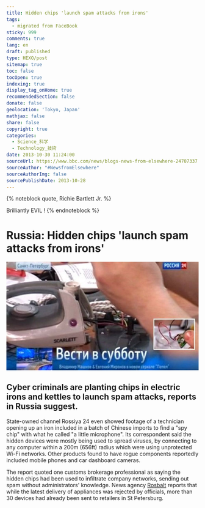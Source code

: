```yaml
---
title: Hidden chips 'launch spam attacks from irons'
tags:
  - migrated from FaceBook
sticky: 999
comments: true
lang: en
draft: published
type: HEXO/post
sitemap: true
toc: false
tocOpen: true
indexing: true
display_tag_onHome: true
recommendedSection: false
donate: false
geolocation: 'Tokyo, Japan'
mathjax: false
share: false
copyright: true
categories:
  - Science_科学
  - Technology_技術
date: 2013-10-30 11:24:00
sourceUrl: https://www.bbc.com/news/blogs-news-from-elsewhere-24707337
sourceAuthor: "#NewsfromElsewhere"
sourceAuthorImg: false
sourcePublishDate: 2013-10-28
---
```



{% noteblock quote, Richie Bartlett Jr. %}

Brilliantly EVIL !
{% endnoteblock %}


# Russia: Hidden chips 'launch spam attacks from irons'
 ![How Russian TV covered the story about the chips, shown inset](./Hidden-chips-launch-spam-attacks-from-irons/70755176_iron.jpg)

## Cyber criminals are planting chips in electric irons and kettles to launch spam attacks, reports in Russia suggest.
 State-owned channel Rossiya 24 even showed footage of a technician opening up an iron included in a batch of Chinese imports to find a "spy chip" with what he called "a little microphone". Its correspondent said the hidden devices were mostly being used to spread viruses, by connecting to any computer within a 200m (656ft) radius which were using unprotected Wi-Fi networks. Other products found to have rogue components reportedly included mobile phones and car dashboard cameras.
 
 The report quoted one customs brokerage professional as saying the hidden chips had been used to infiltrate company networks, sending out spam without administrators' knowledge. News agency [Rosbalt](http://www.rosbalt.ru/piter/2013/10/22/1190990.html) reports that while the latest delivery of appliances was rejected by officials, more than 30 devices had already been sent to retailers in St Petersburg.
